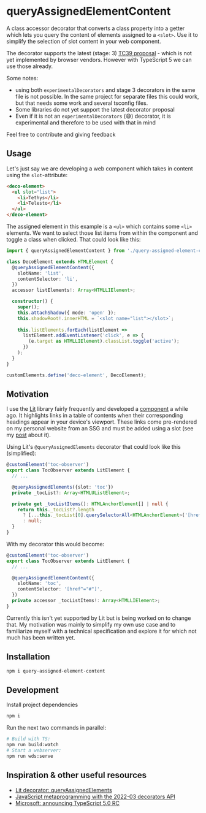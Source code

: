 # queryAssignedElementContent

A class accessor decorator that converts a class property into a getter
which lets you query the content of elements assigned to a `<slot>`. 
Use it to simplify the selection of slot content in your web component.

The decorator supports the latest (stage: 3) [TC39 proposal](https://github.com/tc39/proposal-decorators) - which is not yet implemented by browser vendors. However with TypeScript 5 we can use those already.

Some notes:
- using both `experimentalDecorators` and stage 3 decorators in the same file is not possible. In the same project for separate files this could work, but that needs some work and several tsconfig files.
- Some libraries do not yet support the latest decorator proposal
- Even if it is not an `experimentalDecorators` (<span aria-hidden="true">😅</span>) decorator, it is experimental and therefore to be used with that in mind

Feel free to contribute and giving feedback

## Usage

Let's just say we are developing a web component which takes in content using the `slot`-attribute:

```html
<deco-element>
  <ul slot="list">
    <li>Tethys</li> 
    <li>Telesto</li>
  </ul>
</deco-element>
```
The assigned element in this example is a `<ul>` which contains some `<li>` elements. 
We want to select those list items from within the component and toggle a class when clicked. That could look like this:

```ts
import { queryAssignedElementContent } from './query-assigned-element-content.js';

class DecoElement extends HTMLElement {
  @queryAssignedElementContent({
    slotName: 'list',
    contentSelector: 'li',
  })
  accessor listElements!: Array<HTMLLIElement>;

  constructor() {
    super();
    this.attachShadow({ mode: 'open' });
    this.shadowRoot!.innerHTML = `<slot name="list"></slot>`;
   
    this.listElements.forEach(listElement =>
      listElement.addEventListener('click', e => {
        (e.target as HTMLLIElement).classList.toggle('active');
      })
    );
  }
}

customElements.define('deco-element', DecoElement);
```

## Motivation

I use the [Lit](https://lit.dev/) library fairly frequently and developed a [component](https://github.com/TonySpegel/toc-observer) a while ago. It highlights links in a table of contents when their corresponding headings appear in your device's viewport. These links come pre-rendered on my personal website from an SSG and must be added using a slot (see my [post](https://tony-spegel.com/blog/toc-observer/) about it).

Using Lit's `@queryAssignedElements` decorator that could look like this (simplified):
```ts
@customElement('toc-observer')
export class TocObserver extends LitElement {
  // ...

  @queryAssignedElements({slot: 'toc'})
  private _tocList?: Array<HTMLUListElement>;

  private get _tocListItems(): HTMLAnchorElement[] | null {
    return this._tocList?.length
      ? [...this._tocList[0].querySelectorAll<HTMLAnchorElement>('[href^="#"]')]
      : null;
  }
}
```

With my decorator this would become:
```ts
@customElement('toc-observer')
export class TocObserver extends LitElement {
  // ...

  @queryAssignedElementContent({
    slotName: 'toc',
    contentSelector: '[href^="#"]',
  })
  private accessor _tocListItems!: Array<HTMLLIElement>;
}
```
Currently this isn't yet supported by Lit but is being worked on to change that. 
My motivation was mainly to simplify my own use case and to familiarize myself with a technical specification and explore it for which not much has been written yet.

## Installation

```bash
npm i query-assigned-element-content
```

## Development
Install project dependencies
```bash
npm i
```
Run the next two commands in parallel:
```bash
# Build with TS:
npm run build:watch
# Start a webserver:
npm run wds:serve
```

## Inspiration & other useful resources

- [Lit decorator: queryAssignedElements](https://lit.dev/docs/api/decorators/#queryAssignedElements)
- [JavaScript metaprogramming with the 2022-03 decorators API](https://2ality.com/2022/10/javascript-decorators.html)
- [Microsoft: announcing TypeScript 5.0 RC](https://devblogs.microsoft.com/typescript/announcing-typescript-5-0-rc/#decorators)